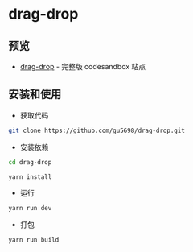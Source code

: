 <h1>drag-drop</h1>
</div>

## 预览

- [drag-drop](https://codesandbox.io/p/github/gu5698/drag-drop/) - 完整版 codesandbox 站点

## 安装和使用

- 获取代码

```bash
git clone https://github.com/gu5698/drag-drop.git
```

- 安装依赖

```bash
cd drag-drop

yarn install

```

- 运行

```bash
yarn run dev
```

- 打包

```bash
yarn run build
```
